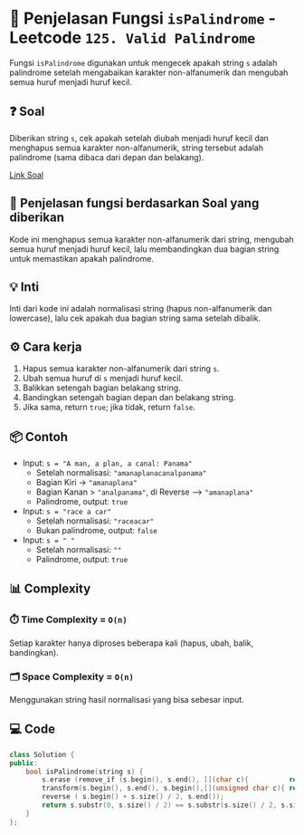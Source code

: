 # 📝 Penjelasan Fungsi `isPalindrome` - Leetcode `125. Valid Palindrome`

Fungsi `isPalindrome` digunakan untuk mengecek apakah string `s` adalah palindrome setelah mengabaikan karakter non-alfanumerik dan mengubah semua huruf menjadi huruf kecil.

## ❓ Soal

Diberikan string `s`, cek apakah setelah diubah menjadi huruf kecil dan menghapus semua karakter non-alfanumerik, string tersebut adalah palindrome (sama dibaca dari depan dan belakang).

[Link Soal](https://leetcode.com/problems/valid-palindrome/description/)

## 🔗 Penjelasan fungsi berdasarkan Soal yang diberikan

Kode ini menghapus semua karakter non-alfanumerik dari string, mengubah semua huruf menjadi huruf kecil, lalu membandingkan dua bagian string untuk memastikan apakah palindrome.

## 💡 Inti

Inti dari kode ini adalah normalisasi string (hapus non-alfanumerik dan lowercase), lalu cek apakah dua bagian string sama setelah dibalik.

## ⚙️ Cara kerja

1. Hapus semua karakter non-alfanumerik dari string `s`.
2. Ubah semua huruf di `s` menjadi huruf kecil.
3. Balikkan setengah bagian belakang string.
4. Bandingkan setengah bagian depan dan belakang string.
5. Jika sama, return `true`; jika tidak, return `false`.

## 📦 Contoh

- Input: `s = "A man, a plan, a canal: Panama"`
  - Setelah normalisasi: `"amanaplanacanalpanama"`
  - Bagian Kiri -> `"amanaplana"`
  - Bagian Kanan > `"analpanama"`, di Reverse --> `"amanaplana"`
  - Palindrome, output: `true`
- Input: `s = "race a car"`
  - Setelah normalisasi: `"raceacar"`
  - Bukan palindrome, output: `false`
- Input: `s = " "`
  - Setelah normalisasi: `""`
  - Palindrome, output: `true`

## 📊 Complexity

### ⏱️ Time Complexity = `O(n)`

Setiap karakter hanya diproses beberapa kali (hapus, ubah, balik, bandingkan).

### 🗂️ Space Complexity = `O(n)`

Menggunakan string hasil normalisasi yang bisa sebesar input.

## 💻 Code

```cpp []
class Solution {
public:
    bool isPalindrome(string s) {
        s.erase (remove_if (s.begin(), s.end(), [](char c){          return !isalnum(c); }), s.end());
        transform(s.begin(), s.end(), s.begin(),[](unsigned char c){ return  tolower(c); });
        reverse ( s.begin() + s.size() / 2, s.end()); 
        return s.substr(0, s.size() / 2) == s.substr(s.size() / 2, s.size() / 2);
    }
};
```
